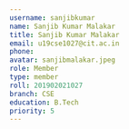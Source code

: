 ```yaml
---
username: sanjibkumar
name: Sanjib Kumar Malakar
title: Sanjib Kumar Malakar
email: u19cse1027@cit.ac.in
phone: 
avatar: sanjibmalakar.jpeg
role: Member
type: member
roll: 201902021027
branch: CSE
education: B.Tech
priority: 5
---
```

